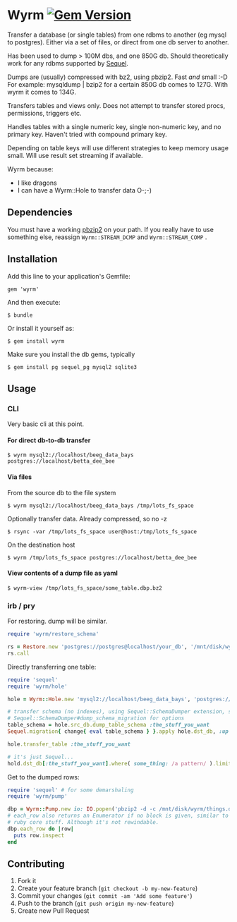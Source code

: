 # Wyrm [![Gem Version](https://badge.fury.io/rb/wyrm.png)](http://badge.fury.io/rb/wyrm)

<!---
[![Build Status](https://travis-ci.org/djellemah/wyrm.png?branch=master)](https://travis-ci.org/djellemah/wyrm)
-->

Transfer a database (or single tables) from one rdbms to another (eg mysql to
postgres). Either via a set of files, or direct from one db server to another.

Has been used to dump > 100M dbs, and one 850G db.
Should theoretically work for any rdbms supported by [Sequel](http://sequel.jeremyevans.net/).

Dumps are (usually) compressed with bz2, using pbzip2. Fast *and* small :-D
For example: mysqldump | bzip2 for a certain 850G db comes to 127G. With wyrm
it comes to 134G.

Transfers tables and views only. Does not attempt to transfer
stored procs, permissions, triggers etc.

Handles tables with a single numeric key, single non-numeric key, and no
primary key. Haven't tried with compound primary key.

Depending on table keys will use different strategies to keep memory usage small.
Will use result set streaming if available.

Wyrm because:

- I like dragons
- I can have a Wyrm::Hole to transfer data O-;-)

## Dependencies

You must have a working
[pbzip2](http://compression.ca/pbzip2/ "Will use all your cores")
on your path. If you really have to use something else,
reassign ```Wyrm::STREAM_DCMP``` and ```Wyrm::STREAM_COMP``` .

## Installation

Add this line to your application's Gemfile:

    gem 'wyrm'

And then execute:

    $ bundle

Or install it yourself as:

    $ gem install wyrm

Make sure you install the db gems, typically

    $ gem install pg sequel_pg mysql2 sqlite3

## Usage

### CLI

Very basic cli at this point.

#### For direct db-to-db transfer

    $ wyrm mysql2://localhost/beeg_data_bays postgres://localhost/betta_dee_bee

#### Via files
From the source db to the file system

    $ wyrm mysql2://localhost/beeg_data_bays /tmp/lots_fs_space

Optionally transfer data. Already compressed, so no -z

    $ rsync -var /tmp/lots_fs_space user@host:/tmp/lots_fs_space

On the destination host

    $ wyrm /tmp/lots_fs_space postgres://localhost/betta_dee_bee

#### View contents of a dump file as yaml

    $ wyrm-view /tmp/lots_fs_space/some_table.dbp.bz2

### irb / pry

For restoring. dump will be similar.

``` ruby
require 'wyrm/restore_schema'

rs = Restore.new 'postgres://postgres@localhost/your_db', '/mnt/disk/wyrm'
rs.call
```

Directly transferring one table:

``` ruby
require 'sequel'
require 'wyrm/hole'

hole = Wyrm::Hole.new 'mysql2://localhost/beeg_data_bays', 'postgres://localhost/betta_dee_bee'

# transfer schema (no indexes), using Sequel::SchemaDumper extension, see
# Sequel::SchemaDumper#dump_schema_migration for options
table_schema = hole.src_db.dump_table_schema :the_stuff_you_want
Sequel.migration{ change{ eval table_schema } }.apply hole.dst_db, :up

hole.transfer_table :the_stuff_you_want

# it's just Sequel...
hold.dst_db[:the_stuff_you_want].where( some_thing: /a pattern/ ).limit(10).all
```

Get to the dumped rows:

``` ruby
require 'sequel' # for some demarshaling
require 'wyrm/pump'

dbp = Wyrm::Pump.new io: IO.popen('pbzip2 -d -c /mnt/disk/wyrm/things.dbp.bz2')
# each_row also returns an Enumerator if no block is given, similar to much
# ruby core stuff. Although it's not rewindable.
dbp.each_row do |row|
  puts row.inspect
end
```

## Contributing

1. Fork it
2. Create your feature branch (`git checkout -b my-new-feature`)
3. Commit your changes (`git commit -am 'Add some feature'`)
4. Push to the branch (`git push origin my-new-feature`)
5. Create new Pull Request
